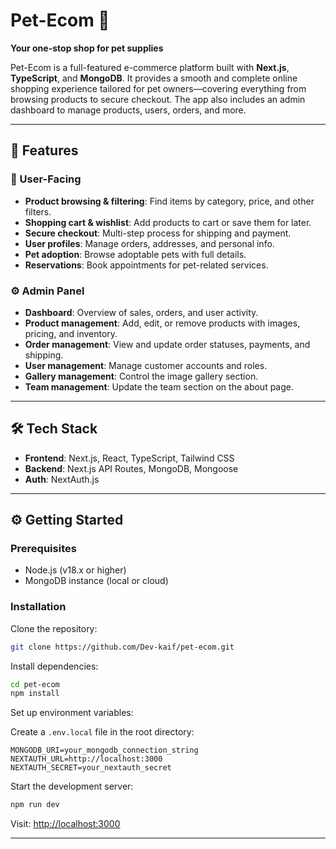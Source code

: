 # Pet-Ecom 🐾

**Your one-stop shop for pet supplies**

Pet-Ecom is a full-featured e-commerce platform built with **Next.js**, **TypeScript**, and **MongoDB**. It provides a smooth and complete online shopping experience tailored for pet owners—covering everything from browsing products to secure checkout. The app also includes an admin dashboard to manage products, users, orders, and more.

---

## 🚀 Features

### 🛒 User-Facing

* **Product browsing & filtering**: Find items by category, price, and other filters.
* **Shopping cart & wishlist**: Add products to cart or save them for later.
* **Secure checkout**: Multi-step process for shipping and payment.
* **User profiles**: Manage orders, addresses, and personal info.
* **Pet adoption**: Browse adoptable pets with full details.
* **Reservations**: Book appointments for pet-related services.

### ⚙️ Admin Panel

* **Dashboard**: Overview of sales, orders, and user activity.
* **Product management**: Add, edit, or remove products with images, pricing, and inventory.
* **Order management**: View and update order statuses, payments, and shipping.
* **User management**: Manage customer accounts and roles.
* **Gallery management**: Control the image gallery section.
* **Team management**: Update the team section on the about page.

---

## 🛠 Tech Stack

* **Frontend**: Next.js, React, TypeScript, Tailwind CSS
* **Backend**: Next.js API Routes, MongoDB, Mongoose
* **Auth**: NextAuth.js

---

## ⚙️ Getting Started

### Prerequisites

* Node.js (v18.x or higher)
* MongoDB instance (local or cloud)

### Installation

Clone the repository:

```bash
git clone https://github.com/Dev-kaif/pet-ecom.git
```

Install dependencies:

```bash
cd pet-ecom
npm install
```

Set up environment variables:

Create a `.env.local` file in the root directory:

```
MONGODB_URI=your_mongodb_connection_string
NEXTAUTH_URL=http://localhost:3000
NEXTAUTH_SECRET=your_nextauth_secret
```

Start the development server:

```bash
npm run dev
```

Visit: [http://localhost:3000](http://localhost:3000)

---
